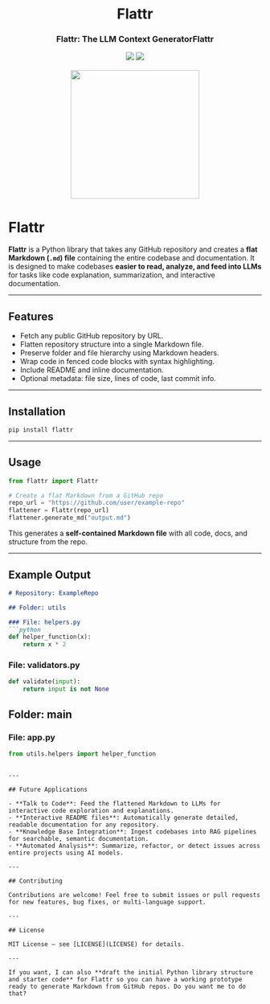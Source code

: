 <div align="center">
<h1 align="center"> Flattr </h1> 
<h3>Flattr: The LLM Context GeneratorFlattr</br></h3>
<img src="https://img.shields.io/badge/Progress-10%25-red"> <img src="https://img.shields.io/badge/Feedback-Welcome-green">
</br>
</br>
<kbd>
<img src="https://github.com/dimastatz/flattr/blob/main/flattr_logo.png?raw=true" width="256px"> 
</kbd>
</div>

# Flattr

**Flattr** is a Python library that takes any GitHub repository and creates a **flat Markdown (`.md`) file** containing the entire codebase and documentation. It is designed to make codebases **easier to read, analyze, and feed into LLMs** for tasks like code explanation, summarization, and interactive documentation.

---

## Features

* Fetch any public GitHub repository by URL.
* Flatten repository structure into a single Markdown file.
* Preserve folder and file hierarchy using Markdown headers.
* Wrap code in fenced code blocks with syntax highlighting.
* Include README and inline documentation.
* Optional metadata: file size, lines of code, last commit info.

---

## Installation

```bash
pip install flattr
```

---

## Usage

```python
from flattr import Flattr

# Create a flat Markdown from a GitHub repo
repo_url = "https://github.com/user/example-repo"
flattener = Flattr(repo_url)
flattener.generate_md("output.md")
```

This generates a **self-contained Markdown file** with all code, docs, and structure from the repo.

---

## Example Output

````markdown
# Repository: ExampleRepo

## Folder: utils

### File: helpers.py
```python
def helper_function(x):
    return x * 2
````

### File: validators.py

```python
def validate(input):
    return input is not None
```

## Folder: main

### File: app.py

```python
from utils.helpers import helper_function
```

```

---

## Future Applications

- **Talk to Code**: Feed the flattened Markdown to LLMs for interactive code exploration and explanations.
- **Interactive README files**: Automatically generate detailed, readable documentation for any repository.
- **Knowledge Base Integration**: Ingest codebases into RAG pipelines for searchable, semantic documentation.
- **Automated Analysis**: Summarize, refactor, or detect issues across entire projects using AI models.

---

## Contributing

Contributions are welcome! Feel free to submit issues or pull requests for new features, bug fixes, or multi-language support.

---

## License

MIT License – see [LICENSE](LICENSE) for details.

---

If you want, I can also **draft the initial Python library structure and starter code** for Flattr so you can have a working prototype ready to generate Markdown from GitHub repos. Do you want me to do that?
```

